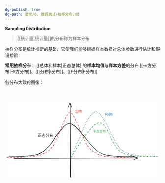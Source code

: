 ```yaml
---
dg-publish: true
dg-path: 数学/6. 数理统计/抽样分布.md
---
```

**Sampling Distribution**
> [[统计量\|统计量]]的分布称为样本分布

抽样分布是统计推断的基础，它使我们能够根据样本数据对总体参数进行估计和假设检验

**常用抽样分布**：
[[总体和样本\|正态总体]]的**样本均值**与**样本方差**的分布
[[卡方分布\|卡方分布]]、[[t分布\|t分布]]、[[F分布\|F分布]]

各分布大致的图像：
<svg xmlns="http://www.w3.org/2000/svg" version="1.1" viewBox="0 0 842.8594364591028 425.82456468692857" width="600" height="425.82456468692857">  <!-- svg-source:excalidraw -->    <defs>    <style class="style-fonts">      @font-face {        font-family: "Virgil";        src: url("https://excalidraw.com/Virgil.woff2");      }      @font-face {        font-family: "Cascadia";        src: url("https://excalidraw.com/Cascadia.woff2");      }      @font-face {        font-family: "Assistant";        src: url("https://excalidraw.com/Assistant-Regular.woff2");      }    </style>      </defs>  <rect x="0" y="0" width="842.8594364591028" height="425.82456468692857" fill="#ffffff"/><g stroke-linecap="round"><g transform="translate(356.8731290762052 416.14561372450424) rotate(0 -0.9508040075971849 -202.2414883700286)"><path d="M0.18 -0.32 C-0.23 -67.66, -2.12 -336.73, -2.46 -404.18 M-1.18 -1.54 C-1.8 -69.25, -3.47 -339.07, -3.7 -406.15" stroke="#1e1e1e" stroke-width="2" fill="none"/></g><g transform="translate(356.8731290762052 416.14561372450424) rotate(0 -0.9508040075971849 -202.2414883700286)"><path d="M4.97 -382.7 C1.86 -390.63, 0.3 -396.62, -3.7 -406.15 M4.97 -382.7 C1.84 -389.5, -0.23 -395.28, -3.7 -406.15" stroke="#1e1e1e" stroke-width="2" fill="none"/></g><g transform="translate(356.8731290762052 416.14561372450424) rotate(0 -0.9508040075971849 -202.2414883700286)"><path d="M-12.13 -382.61 C-10.12 -390.6, -6.56 -396.61, -3.7 -406.15 M-12.13 -382.61 C-10.89 -389.28, -8.59 -395.08, -3.7 -406.15" stroke="#1e1e1e" stroke-width="2" fill="none"/></g></g><mask/><g stroke-linecap="round"><g transform="translate(47.48261805727617 313.8096022628212) rotate(0 337.96304556039684 -1.424513596754764)"><path d="M-0.56 0.3 C112.08 -0.21, 563.21 -2.67, 675.99 -3.38 M1.35 -0.59 C113.82 -0.91, 562.72 -1.68, 675.07 -2.13" stroke="#1e1e1e" stroke-width="2" fill="none"/></g><g transform="translate(47.48261805727617 313.8096022628212) rotate(0 337.96304556039684 -1.424513596754764)"><path d="M651.6 6.49 C659.52 3.99, 665.52 1.49, 675.07 -2.13 M651.6 6.49 C655.79 4.36, 661.57 2.68, 675.07 -2.13" stroke="#1e1e1e" stroke-width="2" fill="none"/></g><g transform="translate(47.48261805727617 313.8096022628212) rotate(0 337.96304556039684 -1.424513596754764)"><path d="M651.56 -10.61 C659.45 -7.72, 665.46 -4.83, 675.07 -2.13 M651.56 -10.61 C655.61 -9.21, 661.4 -7.36, 675.07 -2.13" stroke="#1e1e1e" stroke-width="2" fill="none"/></g></g><mask/><g stroke-linecap="round"><g transform="translate(19.720987032680966 301.29259824931665) rotate(0 342.59254006778485 -87.69059125114899)"><path d="M0.19 -1.12 C13.17 -0.71, 51.04 3.18, 77.76 1.53 C104.48 -0.11, 136.73 -0.99, 160.53 -10.97 C184.33 -20.95, 203.22 -40.31, 220.54 -58.34 C237.85 -76.36, 246.15 -99.2, 264.44 -119.12 C282.72 -139.03, 306.82 -178.64, 330.26 -177.84 C353.69 -177.04, 385.29 -133.62, 405.04 -114.34 C424.79 -95.06, 431.43 -79.24, 448.74 -62.18 C466.04 -45.11, 485.02 -22.62, 508.87 -11.95 C532.71 -1.27, 562.58 -0.53, 591.79 1.88 C620.99 4.3, 668.65 2.2, 684.1 2.55 M-1.17 0.91 C12.21 1.08, 52.79 1.79, 80.12 -0.07 C107.46 -1.93, 139.49 -0.65, 162.86 -10.24 C186.23 -19.83, 203.12 -39.56, 220.33 -57.61 C237.53 -75.67, 247.62 -98.42, 266.1 -118.56 C284.58 -138.7, 307.98 -178.93, 331.2 -178.46 C354.42 -177.98, 386.01 -134.99, 405.44 -115.72 C424.86 -96.45, 430.74 -79.96, 447.76 -62.85 C464.78 -45.73, 483.5 -23.71, 507.56 -13.03 C531.62 -2.34, 562.75 -1.42, 592.13 1.28 C621.52 3.97, 668.14 2.71, 683.86 3.15" stroke="#1e1e1e" stroke-width="2" fill="none"/></g></g><mask/><g stroke-linecap="round"><g transform="translate(10.973566833138506 308.7081352656592) rotate(0 349.02816630738425 -123.4376687172608)"><path d="M-0.97 -0.64 C12.89 -0.72, 52.12 0.86, 82.44 -1.22 C112.76 -3.3, 154.43 -4.17, 180.94 -13.13 C207.46 -22.09, 224.7 -35.61, 241.52 -54.96 C258.34 -74.32, 265.01 -97.4, 281.85 -129.26 C298.69 -161.12, 321.7 -246.58, 342.56 -246.12 C363.42 -245.66, 389.58 -158.48, 406.99 -126.51 C424.39 -94.54, 429.9 -73.46, 446.97 -54.33 C464.04 -35.19, 484.12 -20.58, 509.41 -11.68 C534.7 -2.79, 567.42 -2.48, 598.74 -0.96 C630.05 0.55, 680.69 -2.23, 697.28 -2.61" stroke="#e03131" stroke-width="2.5" fill="none" stroke-dasharray="8 10"/></g></g><mask/><g transform="translate(378.3895329602385 46.95704564227668) rotate(0 20.269934805433365 10.233601383441965)"><text x="0" y="16.37410982224976" font-family="Helvetica, Segoe UI Emoji" font-size="17.797567623377304px" fill="#e03131" text-anchor="start" style="white-space: pre;" direction="ltr" dominant-baseline="alphabetic">t分布</text></g><g transform="translate(177.62845329074844 174.64205256158) rotate(0 42.50838959470357 12.221162008477279)"><text x="0" y="19.554274334555775" font-family="Helvetica, Segoe UI Emoji" font-size="21.254194797351786px" fill="#1e1e1e" text-anchor="start" style="white-space: pre;" direction="ltr" dominant-baseline="alphabetic">正态分布</text></g><g stroke-linecap="round"><g transform="translate(358.3701120298926 311.0959671188314) rotate(0 231.86843891784426 -125.7272369789568)"><path d="M0.85 1.19 C8.1 -16.08, 19.94 -61.89, 43.4 -103.95 C66.86 -146.01, 101.59 -261.89, 141.61 -251.17 C181.63 -240.46, 229.7 -80.01, 283.54 -39.65 C337.38 0.7, 434.55 -13.75, 464.64 -9.02" stroke="#1971c2" stroke-width="2.5" fill="none" stroke-dasharray="1.5 8"/></g></g><mask/><g stroke-linecap="round"><g transform="translate(359.7660129987629 308.46654640518267) rotate(0 237.14177900921072 -93.10004364067407)"><path d="M-0.2 -0.67 C10.68 -17.59, 37.26 -71.54, 64.53 -102.52 C91.8 -133.49, 128.04 -199.22, 163.44 -186.53 C198.83 -173.84, 225.3 -56.93, 276.91 -26.37 C328.52 4.18, 440.19 -7.14, 473.09 -3.22" stroke="#2f9e44" stroke-width="2.5" fill="none" stroke-dasharray="8 10"/></g></g><mask/><g transform="translate(479.74599959224713 155.15552781679577) rotate(0 33.74648961434315 9.702115764123675)"><text x="0" y="15.523714778160485" font-family="Helvetica, Segoe UI Emoji" font-size="16.873244807171574px" fill="#2f9e44" text-anchor="start" style="white-space: pre;" direction="ltr" dominant-baseline="alphabetic">卡方分布</text></g><g transform="translate(543.2611663010796 63.4402635007263) rotate(0 22.347681010353483 9.843511934839057)"><text x="0" y="15.749953454164222" font-family="Helvetica, Segoe UI Emoji" font-size="17.119151191024482px" fill="#1971c2" text-anchor="start" style="white-space: pre;" direction="ltr" dominant-baseline="alphabetic">F分布</text></g></svg>








